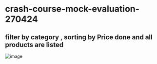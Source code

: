 # crash-course-mock-evaluation-270424
## filter by category , sorting by Price done and all products are listed
![image](https://github.com/ayushdwivedee/crash-course-mock-evaluation-270424/assets/140685778/fe7f3203-3ae3-47ee-8c23-95f236431ad7)
